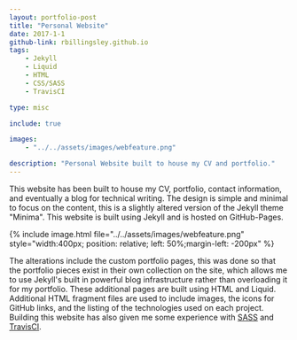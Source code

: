 ```yaml
---
layout: portfolio-post
title: "Personal Website"
date: 2017-1-1
github-link: rbillingsley.github.io
tags: 
    - Jekyll
    - Liquid
    - HTML
    - CSS/SASS
    - TravisCI

type: misc

include: true

images: 
    - "../../assets/images/webfeature.png"

description: "Personal Website built to house my CV and portfolio."
---
```


This website has been built to house my CV, portfolio, contact information, and eventually a blog for technical writing. The design is simple and minimal to focus on the content, this is a slightly altered version of the Jekyll theme "Minima". This website is built using Jekyll and is hosted on GitHub-Pages.

{% include image.html file="../../assets/images/webfeature.png" style="width:400px; position: relative; left: 50%;margin-left: -200px" %} 

The alterations include the custom portfolio pages, this was done so that the portfolio pieces exist in their own collection on the site, which allows me to use Jekyll's built in powerful blog infrastructure rather than overloading it for my portfolio. These additional pages are built using HTML and Liquid. Additional HTML fragment files are used to include images, the icons for GitHub links, and the listing of the technologies used on each project. Building this website has also given me some experience with [SASS](http://sass-lang.com/) and [TravisCI](https://travis-ci.org/).
